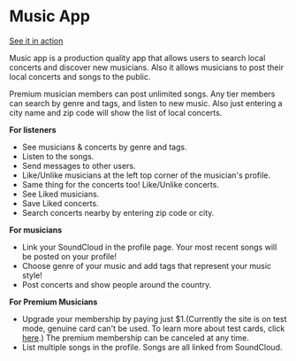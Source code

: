 # Music App

[See it in action](https://music-app-ghbooth12.herokuapp.com/)

Music app is a production quality app that allows users to search local concerts and discover new musicians. Also it allows musicians to post their local concerts and songs to the public.

Premium musician members can post unlimited songs. Any tier members can search by genre and tags, and listen to new music. Also just entering a city name and zip code will show the list of local concerts.


**For listeners**

* See musicians & concerts by genre and tags.
* Listen to the songs.
* Send messages to other users.
* Like/Unlike musicians at the left top corner of the musician's profile.
* Same thing for the concerts too! Like/Unlike concerts.
* See Liked musicians.
* Save Liked concerts.
* Search concerts nearby by entering zip code or city.

**For musicians**

* Link your SoundCloud in the profile page. Your most recent songs will be posted on your profile!
* Choose genre of your music and add tags that represent your music style!
* Post concerts and show people around the country.

**For Premium Musicians**

* Upgrade your membership by paying just $1.(Currently the site is on test mode, genuine card can't be used. To learn more about test cards, click [here](https://stripe.com/docs/testing#cards).) The premium membership can be canceled at any time.
* List multiple songs in the profile. Songs are all linked from SoundCloud.
